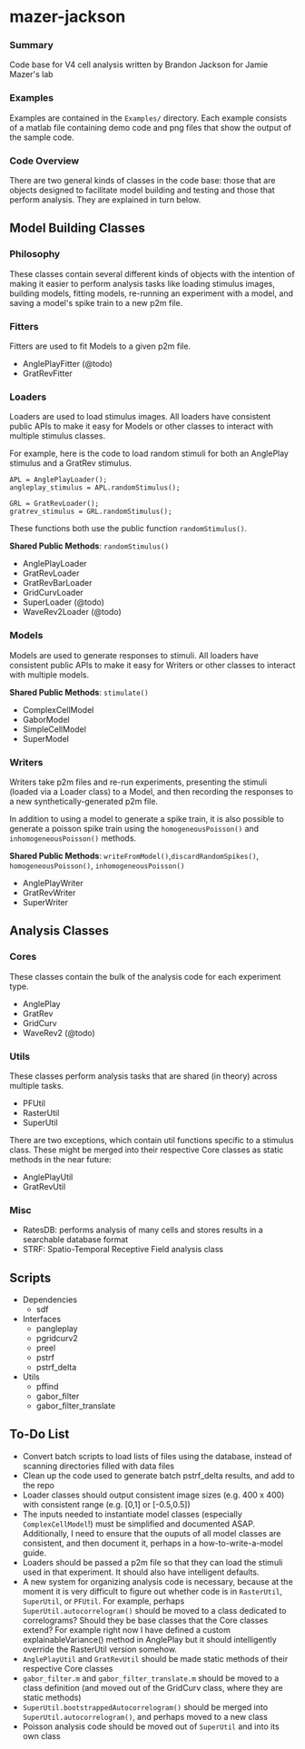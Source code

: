 mazer-jackson
=============

### Summary

Code base for V4 cell analysis written by Brandon Jackson for Jamie Mazer's
 lab

### Examples

Examples are contained in the `Examples/` directory. Each example consists
of a matlab file containing demo code and png files that show the output of
the sample code.

### Code Overview

There are two general kinds of classes in the code base: those that are 
objects designed to facilitate model building and testing and those that
 perform analysis. They are explained in turn below.

Model Building Classes
----------------------

### Philosophy

These classes contain several different kinds of objects with the 
intention of making it easier to perform analysis tasks like loading 
stimulus images, building models, fitting models, re-running an experiment 
with a model, and saving a model's spike train to a new p2m file.

### Fitters

Fitters are used to fit Models to a given p2m file.

- AnglePlayFitter (@todo)
- GratRevFitter

### Loaders

Loaders are used to load stimulus images. All loaders have consistent
public APIs to make it easy for Models or other classes to interact with
multiple stimulus classes.

For example, here is the code to load random stimuli for both an AnglePlay
stimulus and a GratRev stimulus.

    APL = AnglePlayLoader();
    angleplay_stimulus = APL.randomStimulus();
    
    GRL = GratRevLoader();
    gratrev_stimulus = GRL.randomStimulus();

These functions both use the public function `randomStimulus()`.

**Shared Public Methods**: `randomStimulus()`

- AnglePlayLoader
- GratRevLoader
- GratRevBarLoader
- GridCurvLoader
- SuperLoader (@todo)
- WaveRev2Loader (@todo)

### Models

Models are used to generate responses to stimuli. All loaders have consistent
public APIs to make it easy for Writers or other classes to interact with
multiple models.

**Shared Public Methods**: `stimulate()`

- ComplexCellModel
- GaborModel
- SimpleCellModel
- SuperModel

### Writers

Writers take p2m files and re-run experiments, presenting the stimuli
(loaded via a Loader class) to a Model, and then recording the responses
to a new synthetically-generated p2m file.

In addition to using a model to generate a spike train, it is also possible
to generate a poisson spike train using the `homogeneousPoisson()` and 
`inhomogeneousPoisson()` methods.

**Shared Public Methods**: `writeFromModel()`,`discardRandomSpikes()`,
`homogeneousPoisson()`, `inhomogeneousPoisson()`

- AnglePlayWriter
- GratRevWriter
- SuperWriter

Analysis Classes
----------------

### Cores

These classes contain the bulk of the analysis code for each experiment 
type.

- AnglePlay
- GratRev
- GridCurv
- WaveRev2 (@todo)

### Utils

These classes perform analysis tasks that are shared (in theory) across 
multiple tasks.

- PFUtil
- RasterUtil
- SuperUtil

There are two exceptions, which contain util functions specific to a
stimulus class. These might be merged into their respective Core classes
as static methods in the near future:

- AnglePlayUtil
- GratRevUtil

### Misc

- RatesDB: performs analysis of many cells and stores results in a searchable database format
- STRF: Spatio-Temporal Receptive Field analysis class

Scripts
-------

- Dependencies
    - sdf
- Interfaces
    - pangleplay
    - pgridcurv2
    - preel
    - pstrf
    - pstrf_delta
- Utils
    - pffind
    - gabor_filter
    - gabor_filter_translate

To-Do List
----------

- Convert batch scripts to load lists of files using the database, instead
of scanning directories filled with data files
- Clean up the code used to generate batch pstrf_delta results, and add to
 the repo
- Loader classes should output consistent image sizes (e.g. 400 x 400) with 
consistent range (e.g. [0,1] or [-0.5,0.5])
- The inputs needed to instantiate model classes (especially
`ComplexCellModel`!) must be simplified and documented ASAP. Additionally,
I need to ensure that the ouputs of all model classes are consistent, and
then document it, perhaps in a how-to-write-a-model guide.
- Loaders should be passed a p2m file so that they can load the stimuli
used in that experiment. It should also have intelligent defaults.
- A new system for organizing analysis code is necessary, because at the
moment it is very difficult to figure out whether code is in `RasterUtil`,
`SuperUtil`, or `PFUtil`. For example, perhaps `SuperUtil.autocorrelogram()`
should be moved to a class dedicated to correlograms? Should they be base
classes that the Core classes extend? For example right now I have defined 
a custom explainableVariance() method in AnglePlay but it should 
intelligently override the RasterUtil version somehow.
- `AnglePlayUtil` and `GratRevUtil` should be made static methods of their
respective Core classes
- `gabor_filter.m` and `gabor_filter_translate.m` should be moved to a class
definition (and moved out of the GridCurv class, where they are static 
methods)
- `SuperUtil.bootstrappedAutocorrelogram()` should be merged into 
`SuperUtil.autocorrelogram()`, and perhaps moved to a new class
- Poisson analysis code should be moved out of `SuperUtil` and into its own
 class